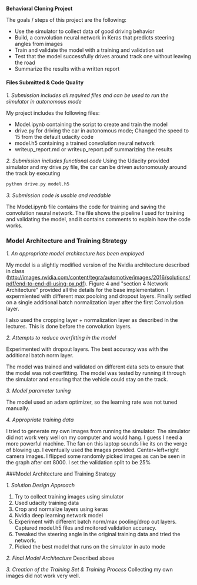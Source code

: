 **Behavioral Cloning Project**

The goals / steps of this project are the following:
* Use the simulator to collect data of good driving behavior
* Build, a convolution neural network in Keras that predicts steering angles from images
* Train and validate the model with a training and validation set
* Test that the model successfully drives around track one without leaving the road
* Summarize the results with a written report


#### Files Submitted & Code Quality

*1. Submission includes all required files and can be used to run the simulator in autonomous mode*

My project includes the following files:
* Model.ipynb containing the script to create and train the model
* drive.py for driving the car in autonomous mode; Changed the speed to 15 from the default udacity code
* model.h5 containing a trained convolution neural network 
* writeup_report.md or writeup_report.pdf summarizing the results

*2. Submission includes functional code*
Using the Udacity provided simulator and my drive.py file, the car can be driven autonomously around the track by executing 
```sh
python drive.py model.h5
```

*3. Submission code is usable and readable*

The Model.ipynb file contains the code for training and saving the convolution neural network. The file shows the pipeline I used for training and validating the model, and it contains comments to explain how the code works.

### Model Architecture and Training Strategy

*1. An appropriate model architecture has been employed*

My model is a slightly modified version of the Nvidia architecture described in class (http://images.nvidia.com/content/tegra/automotive/images/2016/solutions/pdf/end-to-end-dl-using-px.pdf).
Figure 4 and "section 4 Network Architecture" provided all the details for the base implementation. I expermiented with different max pooloing and dropout  layers. Finally settled on a single additional batch normalization layer after the first Convolution layer.

I also used the cropping layer + normalization layer as described in the lectures. This is done before the convolution layers.

*2. Attempts to reduce overfitting in the model*

Experimented with dropout layers. The best accuracy was with the additional batch norm layer. 

The model was trained and validated on different data sets to ensure that the model was not overfitting. The model was tested by running it through the simulator and ensuring that the vehicle could stay on the track.

*3. Model parameter tuning*

The model used an adam optimizer, so the learning rate was not tuned manually.

*4. Appropriate training data*

I tried to generate my own images from running the simulator. The simulator did not work very well on my computer and would hang. I guess I need a more powerful machine. The fan on this laptop sounds like its on the verge of blowing up.
I eventually used the images provided. Center+left+right camera images. I flipped some randomly picked images as can be seen in the graph after cnt 8000. I set the validation split to be 25%

###Model Architecture and Training Strategy

*1. Solution Design Approach*
1. Try to collect training images using simulator
2. Used udacity training data
3. Crop and normalize layers using keras
4. Nvidia deep learning network model
5. Experiment with different batch norm/max pooling/drop out layers. Captured model.h5 files and moitored validation accuracy.
6. Tweaked the steering angle in the original training data and tried the network.
7. Picked the best model that runs on the simulator in auto mode

*2. Final Model Architecture*
Described above

*3. Creation of the Training Set & Training Process*
Collecting my own images did not work very well. 

